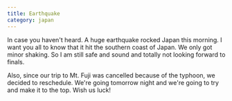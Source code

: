 ```yaml
---
title: Earthquake
category: japan
---
```

In case you haven't heard. A huge earthquake rocked Japan this morning. I want you all to know that it hit the southern coast of Japan. We only got minor shaking. So I am still safe and sound and totally not looking forward to finals.

Also, since our trip to Mt. Fuji was cancelled because of the typhoon, we decided to reschedule. We're going tomorrow night and we're going to try and make it to the top. Wish us luck!

